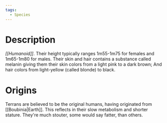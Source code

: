 ```yaml
---
tags:
  - Species
---
```

# Description
*[[Humanoid]]*. Their height typically ranges 1m55-1m75 for females and 1m65-1m80 for males. Their skin and hair contains a substance called melanin giving them their skin colors from a light pink to a dark brown; And hair colors from light-yellow (called blonde) to black.
# Origins
Terrans are believed to be the original humans, having originated from [[Boubinia|Earth]]. This reflects in their slow metabolism and shorter stature. They're much stouter, some would say fatter, than others.